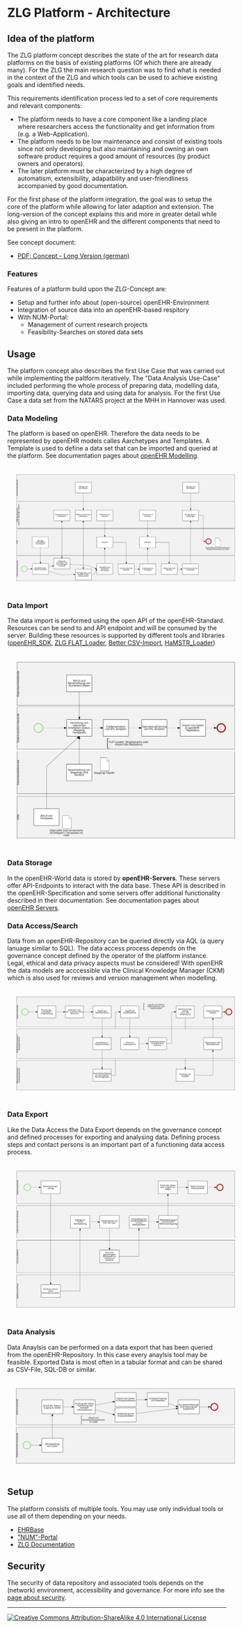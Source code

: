 # ZLG Platform - Architecture

## Idea of the platform
The ZLG platform concept describes the state of the art for research data platforms on the basis of existing platforms (Of which there are already many). For the ZLG the main research question was to find what is needed in the context of the ZLG and which tools can be used to achieve existing goals and identified needs.

This requirements identification process led to a set of core requirements and relevant components: 
- The platform needs to have a core component like a landing place where researchers access the functionality and get information from (e.g. a Web-Application).
- The platform needs to be low maintenance and consist of existing tools since not only developing but also maintaining and owning an own software product requires a good amount of resources (by product owners and operators).
- The later platform must be characterized by a high degree of automatism, extensibility, adapatbility and user-friendliness accompanied by good documentation.

For the first phase of the platform integration, the goal was to setup the core of the platform while allowing for later adaption and extension. The long-version of the concept explains this and more in greater detail while also giving an intro to openEHR and the different components that need to be present in the platform.

See concept document:
- [PDF: Concept - Long Version (german)](https://owncloud.gwdg.de/index.php/s/0JYgg19e13NrKoU)

### Features

Features of a platform build upon the ZLG-Concept are:

* Setup and further info about (open-source) openEHR-Environment
* Integration of source data into an openEHR-based respitory
* With NUM-Portal:
  * Management of current research projects
  * Feasibility-Searches on stored data sets

## Usage
The platform concept also describes the first Use Case that was carried out while implementing the paltform iteratively. The "Data Analysis Use-Case" included performing the whole process of preparing data, modelling data, importing data, querying data and using data for analysis. For the first Use Case a data set from the NATARS project at the MHH in Hannover was used.

### Data Modeling
The platform is based on openEHR. Therefore the data needs to be represented by openEHR models calles Aarchetypes and Templates. A Template is used to define a data set that can be imported and queried at the platform. See documentation pages about [openEHR Modelling](./openehr_details.md).

<center><img src="../img/1_nutzungsprozess_modellierung.png" alt="abbildung moddellierungsprozess" style="margin: 20px;"></center>

### Data Import
The data import is performed using the open API of the openEHR-Standard. Resources can be send to and API endpoint and will be consumed by the server. Building these resources is supported by different tools and libraries ([openEHR_SDK](https://github.com/ehrbase/openEHR_SDK), [ZLG FLAT_Loader](./etl_tools/flat_loader.md), [Better CSV-Import](./etl_tools/better-import.md), [HaMSTR_Loader](./etl_tools/hamstr_loader.md))

<center><img src="../img/2_nutzungsprozess_datenimport.png" alt="abbildung datenimportprozess" style="margin: 20px;"></center>

### Data Storage
In the openEHR-World data is stored by **openEHR-Servers**. These servers offer API-Endpoints to interact with the data base. These API is described in the openEHR-Specification and some servers offer additional functionality described in their documentation. See documentation pages about [openEHR Servers](./openehr_repository.md).

### Data Access/Search
Data from an openEHR-Repository can be queried directly via AQL (a query lanuage similar to SQL). The data access process depends on the governance concept defined by the operator of the platform instance. Legal, ethical and data privacy aspects must be considered! With openEHR the data models are acccessible via the Clinical Knowledge Manager (CKM) which is also used for reviews and version management when modelling.

<center><img src="../img/3_nutzungsprozess_datenexploration.png" alt="abbildung datenexploration" style="margin: 20px;"></center>

### Data Export
Like the Data Access the Data Export depends on the governance concept and defined processes for exporting and analysing data. Defining process steps and contact persons is an important part of a functioning data access process.

<center><img src="../img/4_nutzungsprozess_datenbereitstellungexport.png" alt="abbildung datenbereitstellungsexport" style="margin: 20px;"></center>

### Data Analysis
Data Anaylsis can be performed on a data export that has been queried from the openEHR-Repository. In this case every anaylsis tool may be feasible. Exported Data is most often in a tabular format and can be shared as CSV-File, SQL-DB or similar.

<center><img src="../img/5_nutzungsprozess_datenanalyse-png.png" alt="abbildung datenanalyse" style="margin: 20px;"></center>

## Setup
The platform consists of multiple tools. You may use only individual tools or use all of them depending on your needs.

- [EHRBase](https://gitlab.gwdg.de/medinf/ivf/zukunftslabor-gesundheit/zlg-platform/-/tree/master/ehrbase_docker)
- ["NUM"-Portal](https://gitlab.gwdg.de/medinf/ivf/zukunftslabor-gesundheit/zlg-platform/-/tree/master/portal_docker)
- [ZLG Documentation](https://gitlab.gwdg.de/medinf/ivf/zukunftslabor-gesundheit/zlg-platform/-/tree/master/zlg_docs)

## Security
The security of data repository and associated tools depends on the (network) environment, accessibility and governance. For more info see the [page about security](./platform_security.md).

---
[![Creative Commons Attribution-ShareAlike 4.0 International License](https://i.creativecommons.org/l/by-sa/4.0/88x31.png "Creative Commons Attribution-ShareAlike 4.0 International License")](http://creativecommons.org/licenses/by-sa/4.0/)